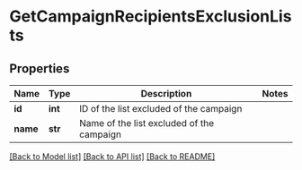 # GetCampaignRecipientsExclusionLists

## Properties
Name | Type | Description | Notes
------------ | ------------- | ------------- | -------------
**id** | **int** | ID of the list excluded of the campaign | 
**name** | **str** | Name of the list excluded of the campaign | 

[[Back to Model list]](../README.md#documentation-for-models) [[Back to API list]](../README.md#documentation-for-api-endpoints) [[Back to README]](../README.md)


